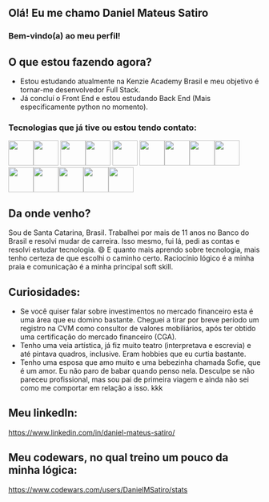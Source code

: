## Olá! Eu me chamo Daniel Mateus Satiro
### Bem-vindo(a) ao meu perfil!

## O que estou fazendo agora?
- Estou estudando atualmente na Kenzie Academy Brasil e meu objetivo é tornar-me desenvolvedor Full Stack.
- Já concluí o Front End e estou estudando Back End (Mais especificamente python no momento).

### Tecnologias que já tive ou estou tendo contato:
<img width=50 src="https://cdn.jsdelivr.net/gh/devicons/devicon/icons/git/git-plain-wordmark.svg" /><img width=50 src="https://cdn.jsdelivr.net/gh/devicons/devicon/icons/javascript/javascript-plain.svg" />
<img width=50 src="https://cdn.jsdelivr.net/gh/devicons/devicon/icons/react/react-original-wordmark.svg" /><img width=50 src="https://cdn.jsdelivr.net/gh/devicons/devicon/icons/materialui/materialui-original.svg" />
<img width=50 src="https://cdn.jsdelivr.net/gh/devicons/devicon/icons/redux/redux-original.svg" />
<img width=50 src="https://cdn.jsdelivr.net/gh/devicons/devicon/icons/typescript/typescript-original.svg" /><img height=50 src="https://cdn.jsdelivr.net/gh/devicons/devicon/icons/cucumber/cucumber-plain-wordmark.svg" /><img width=50 src="https://cdn.jsdelivr.net/gh/devicons/devicon/icons/nodejs/nodejs-plain-wordmark.svg" /><img width=50 src="https://cdn.jsdelivr.net/gh/devicons/devicon/icons/python/python-plain-wordmark.svg" /><img width=50 src="https://cdn.jsdelivr.net/gh/devicons/devicon/icons/sqlalchemy/sqlalchemy-original.svg" /><img width=50 src="https://cdn.jsdelivr.net/gh/devicons/devicon/icons/postgresql/postgresql-original.svg" /><img width=50 src="https://cdn.jsdelivr.net/gh/devicons/devicon/icons/mongodb/mongodb-original-wordmark.svg" /><img width=50 src="https://cdn.jsdelivr.net/gh/devicons/devicon/icons/linux/linux-original.svg" /><img width=50 src="https://cdn.jsdelivr.net/gh/devicons/devicon/icons/pytest/pytest-original-wordmark.svg" />
          
          
          
          
          
          


## Da onde venho?
Sou de Santa Catarina, Brasil. Trabalhei por mais de 11 anos no Banco do Brasil e resolvi mudar de carreira. Isso mesmo, fui lá, pedi as contas e resolvi estudar tecnologia. 😄 E quanto mais aprendo sobre tecnologia, mais tenho certeza de que escolhi o caminho certo. Raciocínio lógico é a minha praia e comunicação é a minha principal soft skill.

## Curiosidades:
- Se você quiser falar sobre investimentos no mercado financeiro esta é uma área que eu domino bastante. Cheguei a tirar por breve período um registro na CVM como consultor de valores mobiliários, após ter obtido uma certificação do mercado financeiro (CGA).
- Tenho uma veia artística, já fiz muito teatro (interpretava e escrevia) e até pintava quadros, inclusive. Eram hobbies que eu curtia bastante.
- Tenho uma esposa que amo muito e uma bebezinha chamada Sofie, que é um amor. Eu não paro de babar quando penso nela. Desculpe se não pareceu profissional, mas sou pai de primeira viagem e ainda não sei como me comportar em relação a isso. kkk

## Meu linkedIn:
https://www.linkedin.com/in/daniel-mateus-satiro/

## Meu codewars, no qual treino um pouco da minha lógica:
https://www.codewars.com/users/DanielMSatiro/stats
